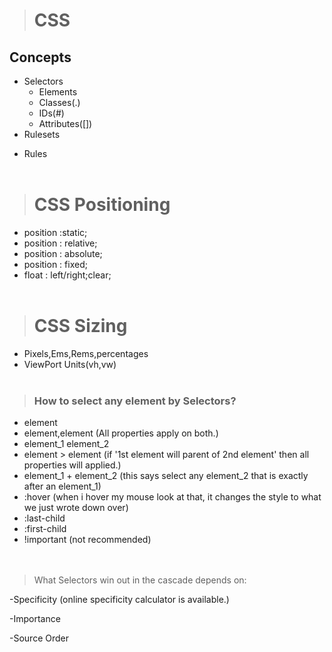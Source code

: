 ># CSS
## Concepts
- Selectors
    * Elements
    * Classes(.)
    * IDs(#)
    * Attributes([])
- Rulesets
* Rules
<br><br>
># CSS Positioning
* position :static;
* position : relative;
* position : absolute;
* position : fixed; 
* float : left/right;clear;
<br><br>
># CSS Sizing
- Pixels,Ems,Rems,percentages
- ViewPort Units(vh,vw)
<br><br>
>### How to select any element by Selectors?
- element
- element,element (All properties apply on both.)
- element_1  element_2
- element > element (if '1st element will parent of 2nd element' then all properties will applied.)
- element_1 + element_2 (this says select any element_2 that is exactly after an element_1)
- :hover (when i hover my mouse look at that, it changes the style to what we just wrote down over)
- :last-child
- :first-child
- !important (not recommended)
<br><br><br>

>What Selectors win out in the cascade depends on:

-Specificity (online specificity calculator is available.)

-Importance

-Source Order
<br><br>

